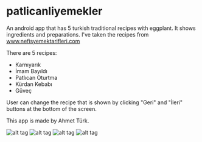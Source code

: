 # patlicanliyemekler
An android app that has 5 turkish traditional recipes with eggplant.
It shows ingredients and preparations.
I've taken the recipes from www.nefisyemektarifleri.com

There are 5 recipes:
 - Karnıyarık
 - İmam Bayıldı
 - Patlıcan Oturtma
 - Kürdan Kebabı
 - Güveç

User can change the recipe that is shown by clicking "Geri" and "İleri" buttons at the bottom of the screen.

This app is made by Ahmet Türk.

![alt tag](https://cloud.githubusercontent.com/assets/13370201/9388861/b7973802-4770-11e5-9a8a-5d5ea7cd4a41.png)
![alt tag](https://cloud.githubusercontent.com/assets/13370201/9388859/b784104c-4770-11e5-8c1d-92f4091195e4.png)
![alt tag](https://cloud.githubusercontent.com/assets/13370201/9388860/b788a1e8-4770-11e5-88c5-03b74643f6f5.png)
![alt tag](https://cloud.githubusercontent.com/assets/13370201/9388858/b7823eb6-4770-11e5-8637-fed12ee4088c.png)
